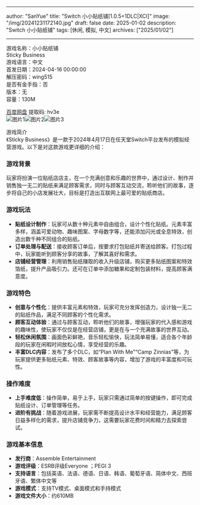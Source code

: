 
---
author: "SanYue"
title: "Switch 小小贴纸铺[1.0.5+1DLC|XCI]"
image: "/img/20241231172140.jpg"
draft: false
date: 2025-01-02
description: "Switch 小小贴纸铺"
tags: [休闲, 模拟, 中文]
archives: ["2025/01/02"]

---

游戏名称：小小贴纸铺   
Sticky Business    
游戏语言：中文  
首发日期：2024-04-16 00:00:00  
解压密码：wing515  
是否有金手指：否  
版本：无   
容量：130M

[百度网盘](https://pan.baidu.com/s/1_lV9Bf2i90Tfi-NwpXy5xg) 提取码: hv3e  
![图片1](/img/f7259e.jpg)![图片2](/img/438811.jpg)![图片3](/img/e96125.jpg)  

游戏简介  
《Sticky Business》是一款于2024年4月17日在任天堂Switch平台发布的模拟经营游戏。以下是对这款游戏更详细的介绍：

### 游戏背景
玩家将扮演一位贴纸店店主，在一个充满创意和乐趣的世界中，通过设计、制作并销售独一无二的贴纸来满足顾客需求，同时与顾客互动交流，聆听他们的故事，逐步将自己的小店发展壮大，目标是打造出互联网上最可爱的贴纸商店。

### 游戏玩法
- **贴纸设计制作**：玩家可从数十种元素中自由组合，设计个性化贴纸。元素丰富多样，涵盖可爱动物、趣味图案、字母数字等，还能添加闪光或全息特效，创造出数千种不同组合的贴纸。
- **订单处理与配送**：接收顾客订单后，按要求打包贴纸并寄送给顾客。打包过程中，玩家能听到顾客分享的故事，了解其喜好和需求。
- **店铺经营管理**：利用销售贴纸赚取的收入升级店铺，购买更多贴纸图案和特效箔纸，提升产品吸引力。还可在订单中添加糖果和定制包装材料，提高顾客满意度。

### 游戏特色
- **创意与个性化**：提供丰富元素和特效，玩家可充分发挥创造力，设计独一无二的贴纸作品，满足不同顾客的个性化需求。
- **顾客互动体验**：通过与顾客互动，聆听他们的故事，增强玩家的代入感和游戏的趣味性，使玩家不仅仅是在经营店铺，更是在与一个充满故事的世界互动。
- **轻松休闲氛围**：画面色彩鲜艳，音乐轻松愉快，玩法简单易懂，适合各个年龄段的玩家在闲暇时间放松心情，享受经营的乐趣。
- **丰富DLC内容**：发布了多个DLC，如“Plan With Me”“Camp Zinnias”等，为玩家提供更多贴纸元素、特效、顾客故事等内容，增加了游戏的丰富度和可玩性。

### 操作难度
- **上手难度低**：操作简单，易于上手，玩家只需通过简单的按键操作，即可完成贴纸设计、订单管理等任务。
- **进阶有挑战**：随着游戏进展，玩家需不断提高设计水平和经营能力，满足顾客日益多样化的需求，提升店铺竞争力，这需要玩家花费时间和精力去探索尝试。

### 游戏基本信息
- **发行商**：Assemble Entertainment 
- **游戏评级**：ESRB评级Everyone ；PEGI 3 
- **支持语言**：包括英语、法语、德语、日语、韩语、葡萄牙语、简体中文、西班牙语、繁体中文等 
- **游戏模式**：支持TV模式、桌面模式和手持模式 
- **游戏文件大小**：约610MB

